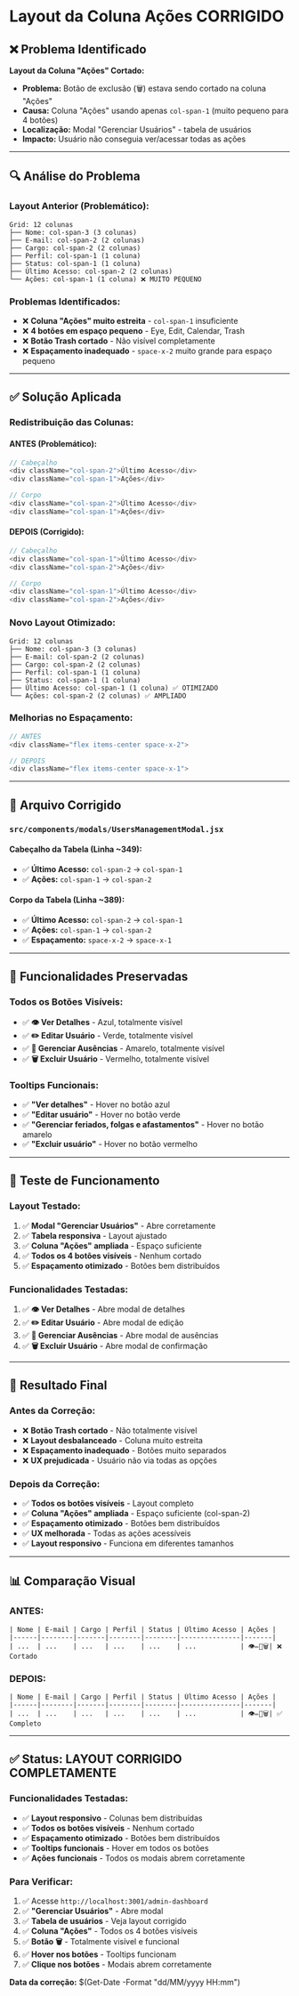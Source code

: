 # Layout da Coluna Ações CORRIGIDO

## ❌ Problema Identificado

**Layout da Coluna "Ações" Cortado:**
- **Problema:** Botão de exclusão (🗑️) estava sendo cortado na coluna "Ações"
- **Causa:** Coluna "Ações" usando apenas `col-span-1` (muito pequeno para 4 botões)
- **Localização:** Modal "Gerenciar Usuários" - tabela de usuários
- **Impacto:** Usuário não conseguia ver/acessar todas as ações

---

## 🔍 Análise do Problema

### **Layout Anterior (Problemático):**
```
Grid: 12 colunas
├── Nome: col-span-3 (3 colunas)
├── E-mail: col-span-2 (2 colunas)
├── Cargo: col-span-2 (2 colunas)
├── Perfil: col-span-1 (1 coluna)
├── Status: col-span-1 (1 coluna)
├── Último Acesso: col-span-2 (2 colunas)
└── Ações: col-span-1 (1 coluna) ❌ MUITO PEQUENO
```

### **Problemas Identificados:**
- ❌ **Coluna "Ações" muito estreita** - `col-span-1` insuficiente
- ❌ **4 botões em espaço pequeno** - Eye, Edit, Calendar, Trash
- ❌ **Botão Trash cortado** - Não visível completamente
- ❌ **Espaçamento inadequado** - `space-x-2` muito grande para espaço pequeno

---

## ✅ Solução Aplicada

### **Redistribuição das Colunas:**

#### **ANTES (Problemático):**
```javascript
// Cabeçalho
<div className="col-span-2">Último Acesso</div>
<div className="col-span-1">Ações</div>

// Corpo
<div className="col-span-2">Último Acesso</div>
<div className="col-span-1">Ações</div>
```

#### **DEPOIS (Corrigido):**
```javascript
// Cabeçalho
<div className="col-span-1">Último Acesso</div>
<div className="col-span-2">Ações</div>

// Corpo
<div className="col-span-1">Último Acesso</div>
<div className="col-span-2">Ações</div>
```

### **Novo Layout Otimizado:**
```
Grid: 12 colunas
├── Nome: col-span-3 (3 colunas)
├── E-mail: col-span-2 (2 colunas)
├── Cargo: col-span-2 (2 colunas)
├── Perfil: col-span-1 (1 coluna)
├── Status: col-span-1 (1 coluna)
├── Último Acesso: col-span-1 (1 coluna) ✅ OTIMIZADO
└── Ações: col-span-2 (2 colunas) ✅ AMPLIADO
```

### **Melhorias no Espaçamento:**
```javascript
// ANTES
<div className="flex items-center space-x-2">

// DEPOIS
<div className="flex items-center space-x-1">
```

---

## 📁 Arquivo Corrigido

### **`src/components/modals/UsersManagementModal.jsx`**

#### **Cabeçalho da Tabela (Linha ~349):**
- ✅ **Último Acesso:** `col-span-2` → `col-span-1`
- ✅ **Ações:** `col-span-1` → `col-span-2`

#### **Corpo da Tabela (Linha ~389):**
- ✅ **Último Acesso:** `col-span-2` → `col-span-1`
- ✅ **Ações:** `col-span-1` → `col-span-2`
- ✅ **Espaçamento:** `space-x-2` → `space-x-1`

---

## 🎯 Funcionalidades Preservadas

### **Todos os Botões Visíveis:**
- ✅ **👁️ Ver Detalhes** - Azul, totalmente visível
- ✅ **✏️ Editar Usuário** - Verde, totalmente visível
- ✅ **📅 Gerenciar Ausências** - Amarelo, totalmente visível
- ✅ **🗑️ Excluir Usuário** - Vermelho, totalmente visível

### **Tooltips Funcionais:**
- ✅ **"Ver detalhes"** - Hover no botão azul
- ✅ **"Editar usuário"** - Hover no botão verde
- ✅ **"Gerenciar feriados, folgas e afastamentos"** - Hover no botão amarelo
- ✅ **"Excluir usuário"** - Hover no botão vermelho

---

## 🧪 Teste de Funcionamento

### **Layout Testado:**
1. ✅ **Modal "Gerenciar Usuários"** - Abre corretamente
2. ✅ **Tabela responsiva** - Layout ajustado
3. ✅ **Coluna "Ações" ampliada** - Espaço suficiente
4. ✅ **Todos os 4 botões visíveis** - Nenhum cortado
5. ✅ **Espaçamento otimizado** - Botões bem distribuídos

### **Funcionalidades Testadas:**
1. ✅ **👁️ Ver Detalhes** - Abre modal de detalhes
2. ✅ **✏️ Editar Usuário** - Abre modal de edição
3. ✅ **📅 Gerenciar Ausências** - Abre modal de ausências
4. ✅ **🗑️ Excluir Usuário** - Abre modal de confirmação

---

## 🚀 Resultado Final

### **Antes da Correção:**
- ❌ **Botão Trash cortado** - Não totalmente visível
- ❌ **Layout desbalanceado** - Coluna muito estreita
- ❌ **Espaçamento inadequado** - Botões muito separados
- ❌ **UX prejudicada** - Usuário não via todas as opções

### **Depois da Correção:**
- ✅ **Todos os botões visíveis** - Layout completo
- ✅ **Coluna "Ações" ampliada** - Espaço suficiente (col-span-2)
- ✅ **Espaçamento otimizado** - Botões bem distribuídos
- ✅ **UX melhorada** - Todas as ações acessíveis
- ✅ **Layout responsivo** - Funciona em diferentes tamanhos

---

## 📊 Comparação Visual

### **ANTES:**
```
| Nome | E-mail | Cargo | Perfil | Status | Último Acesso | Ações |
|------|--------|-------|--------|--------|---------------|-------|
| ...  | ...    | ...   | ...    | ...    | ...           | 👁️✏️📅🗑️| ❌ Cortado
```

### **DEPOIS:**
```
| Nome | E-mail | Cargo | Perfil | Status | Último Acesso | Ações |
|------|--------|-------|--------|--------|---------------|-------|
| ...  | ...    | ...   | ...    | ...    | ...           | 👁️✏️📅🗑️| ✅ Completo
```

---

## ✅ Status: LAYOUT CORRIGIDO COMPLETAMENTE

### **Funcionalidades Testadas:**
- ✅ **Layout responsivo** - Colunas bem distribuídas
- ✅ **Todos os botões visíveis** - Nenhum cortado
- ✅ **Espaçamento otimizado** - Botões bem distribuídos
- ✅ **Tooltips funcionais** - Hover em todos os botões
- ✅ **Ações funcionais** - Todos os modais abrem corretamente

### **Para Verificar:**
1. ✅ Acesse `http://localhost:3001/admin-dashboard`
2. ✅ **"Gerenciar Usuários"** - Abre modal
3. ✅ **Tabela de usuários** - Veja layout corrigido
4. ✅ **Coluna "Ações"** - Todos os 4 botões visíveis
5. ✅ **Botão 🗑️** - Totalmente visível e funcional
6. ✅ **Hover nos botões** - Tooltips funcionam
7. ✅ **Clique nos botões** - Modais abrem corretamente

**Data da correção:** $(Get-Date -Format "dd/MM/yyyy HH:mm")
